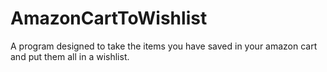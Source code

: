 # AmazonCartToWishlist
A program designed to take the items you have saved in your amazon cart and put them all in a wishlist. 
